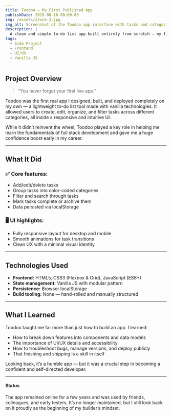 ```yaml
---
title: Toodoo – My First Published App
publishDate: 2019-08-10 00:00:00
img: /assets/stock-3.jpg
img_alt: Screenshot of the Toodoo app interface with tasks and categories
description: |
  A clean and simple to-do list app built entirely from scratch — my first live product as a junior developer.
tags:
  - Side Project
  - Frontend
  - UI/UX
  - Vanilla JS
---
```


## Project Overview

> “You never forget your first live app.”

Toodoo was the first real app I designed, built, and deployed completely on my own — a lightweight to-do list tool made with vanilla technologies. It allowed users to create, edit, organize, and filter tasks across different categories, all inside a responsive and intuitive UI.

While it didn’t reinvent the wheel, Toodoo played a key role in helping me learn the fundamentals of full stack development and gave me a huge confidence boost early in my career.

---

## What It Did

### ✅ Core features:

- Add/edit/delete tasks
- Group tasks into color-coded categories
- Filter and search through tasks
- Mark tasks complete or archive them
- Data persisted via localStorage

### 🖥️ UI highlights:

- Fully responsive layout for desktop and mobile
- Smooth animations for task transitions
- Clean UX with a minimal visual identity

---

## Technologies Used

- **Frontend:** HTML5, CSS3 (Flexbox & Grid), JavaScript (ES6+)
- **State management:** Vanilla JS with modular pattern
- **Persistence:** Browser localStorage
- **Build tooling:** None — hand-rolled and manually structured

---

## What I Learned

Toodoo taught me far more than just how to build an app. I learned:

- How to break down features into components and data models
- The importance of UI/UX details and accessibility
- How to troubleshoot bugs, manage versions, and deploy publicly
- That finishing and shipping is a skill in itself

Looking back, it’s a humble app — but it was a crucial step in becoming a confident and self-directed developer.

---

#### Status

The app remained online for a few years and was used by friends, colleagues, and early testers. It’s no longer maintained, but I still look back on it proudly as the beginning of my builder’s mindset.
